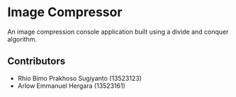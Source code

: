 # Image Compressor

An image compression console application built using a divide and conquer algorithm.

## Contributors
- Rhio Bimo Prakhoso Sugiyanto (13523123)
- Arlow Emmanuel Hergara (13523161)